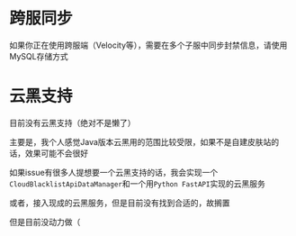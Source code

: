 # 跨服同步

如果你正在使用跨服端（Velocity等），需要在多个子服中同步封禁信息，请使用MySQL存储方式

# 云黑支持

目前没有云黑支持（绝对不是懒了）

主要是，我个人感觉Java版本云黑用的范围比较受限，如果不是自建皮肤站的话，效果可能不会很好

如果issue有很多人提想要一个云黑支持的话，我会实现一个`CloudBlacklistApiDataManager`和一个用`Python FastAPI`实现的云黑服务

或者，接入现成的云黑服务，但是目前没有找到合适的，故搁置

但是目前没动力做（